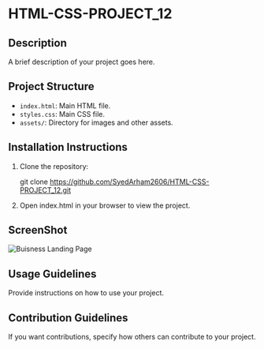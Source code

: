 # HTML-CSS-PROJECT_12

## Description
A brief description of your project goes here.

## Project Structure
- `index.html`: Main HTML file.
- `styles.css`: Main CSS file.
- `assets/`: Directory for images and other assets.

## Installation Instructions
1. Clone the repository:

   git clone https://github.com/SyedArham2606/HTML-CSS-PROJECT_12.git
   
2. Open index.html in your browser to view the project.

## ScreenShot

![Buisness Landing Page](https://github.com/user-attachments/assets/d13af952-7d6e-4c8c-a2ae-2759ec530d41)

   
## Usage Guidelines
Provide instructions on how to use your project.

## Contribution Guidelines
If you want contributions, specify how others can contribute to your project.

